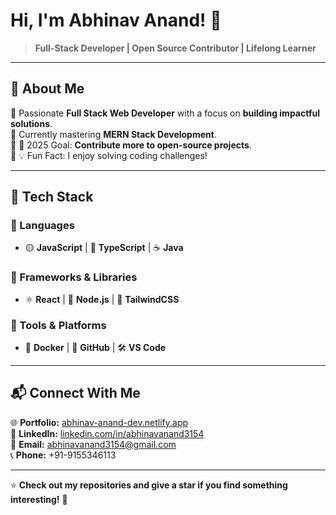 # Hi, I'm Abhinav Anand! 👋

> **Full-Stack Developer | Open Source Contributor | Lifelong Learner**

---

## 🌟 About Me  
🔹 Passionate **Full Stack Web Developer** with a focus on **building impactful solutions**.  
🔹 Currently mastering **MERN Stack Development**.  
🔹 🚀 2025 Goal: **Contribute more to open-source projects**.  
🔹 💡 Fun Fact: I enjoy solving coding challenges!

---

## 🚀 Tech Stack  

### 🔹 Languages  
- 🟡 **JavaScript** | 🔷 **TypeScript** | ☕ **Java**

### 🔹 Frameworks & Libraries  
- ⚛️ **React** | 🌿 **Node.js** | 🎨 **TailwindCSS**

### 🔹 Tools & Platforms  
- 🐳 **Docker** | 🐙 **GitHub** | 🛠️ **VS Code**  

---

## 📬 Connect With Me  
🌐 **Portfolio:** [abhinav-anand-dev.netlify.app](https://abhinav-anand-dev.netlify.app/)  
💼 **LinkedIn:** [linkedin.com/in/abhinavanand3154](https://www.linkedin.com/in/abhinavanand3154/)  
📧 **Email:** [abhinavanand3154@gmail.com](mailto:abhinavanand3154@gmail.com)  
📞 **Phone:** +91-9155346113  

---

⭐️ **Check out my repositories and give a star if you find something interesting!** 🚀
